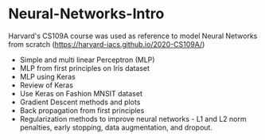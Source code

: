 # Neural-Networks-Intro
Harvard's CS109A course was used as reference to model Neural Networks from scratch (https://harvard-iacs.github.io/2020-CS109A/)
- Simple and multi linear Perceptron (MLP)
- MLP from first principles on Iris dataset
- MLP using Keras
- Review of Keras
- Use Keras on Fashion MNSIT dataset
- Gradient Descent methods and plots
- Back propagation from first principles
- Regularization methods to improve neural networks - L1 and L2 norm penalties, early stopping, data augmentation, and dropout.
